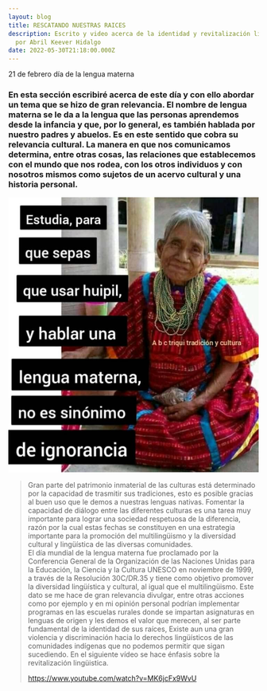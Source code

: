 ```yaml
---
layout: blog
title: RESCATANDO NUESTRAS RAICES
description: Escrito y video acerca de la identidad y revitalización lingüistica
  por Abril Keever Hidalgo
date: 2022-05-30T21:18:00.000Z
---
```

21 de febrero día de la lengua materna 

### En esta sección escribiré acerca de este día  y con ello abordar un tema que se hizo de gran relevancia. El nombre de lengua materna se le da a la lengua que las personas aprendemos desde la infancia y que, por lo general, es también hablada por nuestro padres y abuelos. Es en este sentido que cobra su relevancia cultural. La manera en que nos comunicamos determina, entre otras cosas, las relaciones que establecemos con el mundo que nos rodea, con los otros individuos y con nosotros mismos como sujetos de un acervo cultural y una historia personal.

![](/assets/images/raices-indigenas.jpg)

> Gran parte del patrimonio inmaterial de las culturas está determinado por la capacidad de trasmitir sus tradiciones, esto es posible gracias al buen uso que le demos a nuestras lenguas nativas. Fomentar la capacidad de diálogo entre las diferentes culturas es una tarea muy importante para lograr una sociedad respetuosa de la diferencia, razón por la cual estas fechas se constituyen en una estrategia importante para la promoción del multilingüismo y la diversidad cultural y lingüística de las diversas comunidades.\
> El día mundial de la lengua materna fue proclamado por la Conferencia General de la Organización de las Naciones Unidas para la Educación, la Ciencia y la Cultura UNESCO en noviembre de 1999, a través de la Resolución 30C/DR.35 y tiene como objetivo promover la diversidad lingüística y cultural, al igual que el multilingüismo. Este dato se me hace de gran relevancia divulgar, entre otras acciones como por ejemplo y en mi opinión personal podrían implementar programas  en las escuelas rurales donde se impartan asignaturas en lenguas de origen y les demos el valor que merecen, al ser parte fundamental de la identidad de sus raíces, Existe aun una gran violencia y discriminación hacia lo derechos lingüísticos de las comunidades indígenas que no podemos permitir que sigan sucediendo.  En el siguiente vídeo se hace énfasis sobre la revitalización lingüistica.
>
> <https://www.youtube.com/watch?v=MK6jcFx9WvU>